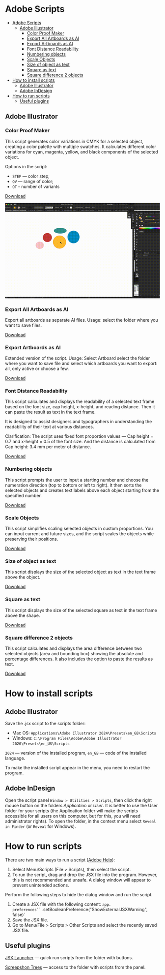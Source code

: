 # Adobe Scripts

- [Adobe Scripts](#adobe-scripts)
  - [Adobe Illustrator](#adobe-illustrator)
    - [Color Proof Maker](#color-proof-maker)
    - [Export All Artboards as AI](#export-all-artboards-as-ai)
    - [Export Artboards as AI](#export-artboards-as-ai)
    - [Font Distance Readability](#font-distance-readability)
    - [Numbering objects](#numbering-objects)
    - [Scale Objects](#scale-objects)
    - [Size of object as text](#size-of-object-as-text)
    - [Square as text](#square-as-text)
    - [Square difference 2 objects](#square-difference-2-objects)
- [How to install scripts](#how-to-install-scripts)
  - [Adobe Illustrator](#adobe-illustrator-1)
  - [Adobe InDesign](#adobe-indesign)
- [How to run scripts](#how-to-run-scripts)
  - [Useful plugins](#useful-plugins)



## Adobe Illustrator

### Color Proof Maker

This script generates color variations in CMYK for a selected object, creating a color palette with multiple swatches. It calculates different color variations for cyan, magenta, yellow, and black components of the selected object.


Options in the script:
* `STEP` — color step;
* `QV` — range of color;
* `QT` - number of variants 

[Download](https://raw.githubusercontent.com/alexkolodko/adobe-scripts/main/AI/Color%20Proof%20Maker.jsx)

![Color Proof Maker](/docs/i/color-proof-maker.gif)



### Export All Artboards as AI

Export all artboards as separate AI files. Usage: select the folder where you want to save files.

[Download](https://raw.githubusercontent.com/alexkolodko/adobe-scripts/main/AI/Export%20All%20Artboards%20as%20AI.jsx)


### Export Artboards as AI

Extended version of the script. Usage: Select Artboard select the folder where you want to save file and select which artboards you want to export: all, only active or choose a few.

[Download](https://raw.githubusercontent.com/alexkolodko/adobe-scripts/main/AI/Export%20Artboards%20as%20AI.jsx)


### Font Distance Readability

This script calculates and displays the readability of a selected text frame based on the font size, cap height, x-height, and reading distance. Then it can paste the result as text in the text frame.

It is designed to assist designers and typographers in understanding the readability of their text at various distances.

Clarification: The script uses fixed font proportion values — Cap height = 0.7 and x-height = 0.5 of the font size. And the distance is calculated from Cap height: 3.4 mm per meter of distance.

[Download](https://raw.githubusercontent.com/alexkolodko/adobe-scripts/main/AI/Font%20Distance%20Readability.jsx)


### Numbering objects

This script prompts the user to input a starting number and choose the numeration direction (top to bottom or left to right). It then sorts the selected objects and creates text labels above each object starting from the specified number.

[Download](https://raw.githubusercontent.com/alexkolodko/adobe-scripts/main/AI/Numbering%20objects.jsx)


### Scale Objects

This script simplifies scaling selected objects in custom proportions. You can input current and future sizes, and the script scales the objects while preserving their positions.

[Download](https://raw.githubusercontent.com/alexkolodko/adobe-scripts/main/AI/Scale%20Objects.jsx)


### Size of object as text

This script displays the size of the selected object as text in the text frame above the object.

[Download](https://raw.githubusercontent.com/alexkolodko/adobe-scripts/main/AI/Size%20of%20object%20as%20text.jsx)


### Square as text

This script displays the size of the selected square as text in the text frame above the shape.

[Download](https://raw.githubusercontent.com/alexkolodko/adobe-scripts/main/AI/Square%20as%20text.jsx)


### Square difference 2 objects

This script calculates and displays the area difference between two selected objects (area and bounding box) showing the absolute and percentage differences. It also includes the option to paste the results as text.

[Download](https://raw.githubusercontent.com/alexkolodko/adobe-scripts/main/AI/Square%20difference%202%20objects.jsx)





<!-- ### Транслітерація тексту 

 A3КМУ 2010
Скрипт для транслітерації топонімів зоснований на [онлайновому транслітераторі](http://translit.a3.kyiv.ua). Постійно копіювати текст з браузера незручно, то чому б не перенести транслітератор безпосередньо у Ілюстратор та Індизайн.

[![Скрипт для транслітерації в Adobe Illustrator](http://img.youtube.com/vi/0NphpSzBg2Q/0.jpg)](http://www.youtube.com/watch?v=0NphpSzBg2Q "Скрипт для транслітерації в Adobe Illustrator")

Як працює: обираєте текст, запускаєте скрипт. Працює з точковим текстом, текстовими фреймами, текстом на кривих.

[Завантажити](https://raw.githubusercontent.com/agentyzmin/a3-tools/master/a3_translit/scripts/A3%20Translit%20(AI).jsx)



### Транслітератор 

За тим же принципом тільки з використанням офіційної транслітерації українського алфавіту латиницею затвердженої [постановою](https://zakon.rada.gov.ua/laws/show/55-2010-%D0%BF) Кабінету Міністрів України №55 від 27 січня 2010 р.

[Завантажити](https://raw.githubusercontent.com/agentyzmin/a3-tools/master/a3_translit/scripts/Translit%20KMU%202010%20(AI).jsx)





## Adobe InDesign

### Транслітератор А3

Те ж саме як в Adobe Illustrator. Як працює: обираєте текстовий фрейм, запускаєте скрипт.

[![Скрипт для транслітерації в Adobe InDesign](http://img.youtube.com/vi/8m3ksfNvGlg/0.jpg)](http://www.youtube.com/watch?v=8m3ksfNvGlg "Скрипт для транслітерації в Adobe InDesign")

[Завантажити](https://raw.githubusercontent.com/agentyzmin/a3-tools/master/a3_translit/scripts/A3%20Translit%20(ID).jsx)


### Транслітератор КМУ 2010

Те ж саме як в Adobe Illustrator. Як працює: обираєте текстовий фрейм, запускаєте скрипт.

[Завантажити](https://raw.githubusercontent.com/agentyzmin/a3-tools/master/a3_translit/scripts/Translit%20KMU%202010%20(ID).jsx)


 -->





# How to install scripts

## Adobe Illustrator

Save the .jsx script to the scripts folder:

* Mac OS: `Applications\Adobe Illustrator 2024\Presets\en_GB\Scripts`
* Windows: `C:\Program Files\Adobe\Adobe Illustrator 2020\Presets\en_US\Scripts`

`2024` — version of the installed program, `en_GB` — code of the installed language.

To make the installed script appear in the menu, you need to restart the program.

## Adobe InDesign

Open the script panel `Window > Utilities > Scripts`, then click the right mouse button on the folders *Application* or *User*. It is better to use the User folder for your scripts (the Application folder will make the scripts accessible for all users on this computer, but for this, you will need administrator rights). To open the folder, in the context menu select `Reveal in Finder` (or `Reveal` for Windows).

# How to run scripts

There are two main ways to run a script ([Adobe Help](https://helpx.adobe.com/ua/illustrator/using/automation-scripts.html)):
1. Select Menu/Scripts (File > Scripts), then select the script.
2. To run the script, drag and drop the JSX file into the program. However, this is not recommended and unsafe. A dialog window will appear to prevent unintended actions.

Perform the following steps to hide the dialog window and run the script.

1. Create a JSX file with the following content: `app.` `preferences``.`setBooleanPreference("ShowExternalJSXWarning", false)`
1. Save the JSX file.
1. Go to Menu/File > Scripts > Other Scripts and select the recently saved JSX file.

## Useful plugins

[JSX Launcher](https://adobe.com/go/cc_plugins_discover_plugin?pluginId=12096&workflow=share) — quick run scripts from the folder with buttons.

[Screepshon Trees](https://adobe.com/go/cc_plugins_discover_plugin?pluginId=15873&workflow=share) — access to the folder with scripts from the panel.
